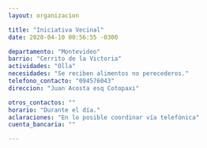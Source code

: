 ```yaml
---
layout: organizacion

title: "Iniciativa Vecinal"
date: 2020-04-10 00:56:55 -0300

departamento: "Montevideo"
barrio: "Cerrito de la Victoria"
actividades: "Olla"
necesidades: "Se reciben alimentos no perecederos."
telefono_contacto: "094576043"
direccion: "Juan Acosta esq Cotopaxi"

otros_contactos: ""
horario: "Durante el día."
aclaraciones: "En lo posible coordinar vía telefónica"
cuenta_bancaria: ""

---
```

